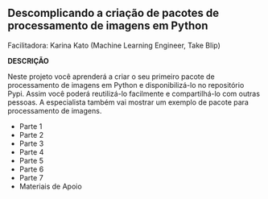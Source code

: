 ## Descomplicando a criação de pacotes de processamento de imagens em Python
Facilitadora: Karina Kato (Machine Learning Engineer, Take Blip)

**DESCRIÇÃO**

Neste projeto você aprenderá a criar o seu primeiro pacote de processamento de imagens em Python e disponibilizá-lo no repositório Pypi. Assim você poderá reutilizá-lo facilmente e compartilhá-lo com outras pessoas. A especialista também vai mostrar um exemplo de pacote para processamento de imagens.

* Parte 1
* Parte 2
* Parte 3
* Parte 4
* Parte 5
* Parte 6
* Parte 7
* Materiais de Apoio
